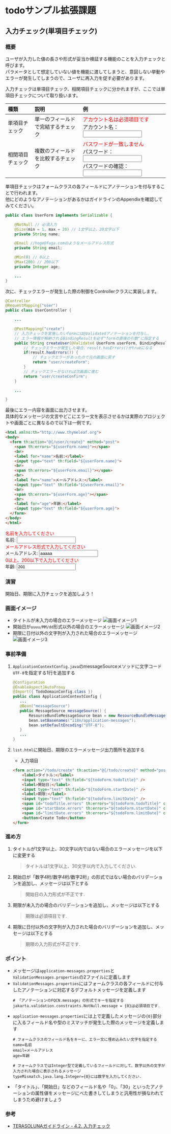 # todoサンプル拡張課題
## 入力チェック(単項目チェック)
### 概要
ユーザが入力した値の長さや形式が妥当か検証する機能のことを入力チェックと呼びます。  
パラメータとして想定していない値を機能に渡してしまうと、意図しない挙動やエラーが発生してしまうので、ユーザに再入力を促す必要があります。  

入力チェックは単項目チェック、相関項目チェックに分かれますが、ここでは単項目チェックについて取り扱います。

|種類|説明|例|
|:---|:---|:---|
|単項目チェック|単一のフィールドで完結するチェック|<span style="color:red">アカウント名は必須項目です</span><br><label>アカウント名：</label><input type="text">|
|相関項目チェック|複数のフィールドを比較するチェック|<span style="color:red">パスワードが一致しません</span><br><label>パスワード：</label><input type="password"><br><label>パスワードの確認：</label><input type="password">|

単項目チェックはフォームクラスの各フィールドにアノテーションを付与することで行われます。  
他にどのようなアノテーションがあるかはガイドラインのAppendixを確認してみてください。
```java
public class UserForm implements Serializable {

    @NotNull // 必須入力
    @Size(min = 1, max = 20) // 1文字以上、20文字以下
    private String name;

    @Email //hoge@fuga.comのようなメールアドレス形式
    private String email;

    @Min(0) // 0以上
    @Max(200) // 200以下
    private Integer age;

    ...
}
```

次に、チェックエラーが発生した際の制御をControllerクラスに実装します。
```java
@Controller
@RequestMapping("user")
public class UserController {

    ...

    @PostMapping("create")
    // 入力チェックを実施したいformには@Validatedアノテーションを付与し、
    // エラー情報が格納されるBindingResultを必ず"formの直後の引数"に指定する
    public String createUser(@Validated UserForm userForm, BindingResult result) {
        // チェックエラーが発生した場合、result.hasErrors()がtrueになる
        if(result.hasErrors()) {
            // チェックエラーがあったので元の画面に戻す
            return "user/createForm";
        }
        // チェックエラーがなければ次画面に進む
        return "user/createConfirm";
    }

    ...

}

```

最後にエラー内容を画面に出力させます。  
具体的なメッセージの文言やどこにエラー文を表示させるかは実際のプロジェクトや画面ごとに異なるので以下は一例です。
```html
<html xmlns:th="http://www.thymeleaf.org">
<body>
  <form th:action="@{/user/create}" method="post">
    <span th:errors="${userForm.name}"></span>
    <br>
    <label for="name">名前:</label>
    <input type="text" th:field="${userForm.name}">
    <br>
    <span th:errors="${userForm.email}"></span>
    <br>
    <label for="name">メールアドレス:</label>
    <input type="text" th:field="${userForm.email}">
    <br>
    <span th:errors="${userForm.age}"></span>
    <br>
    <label for="age">年齢:</label>
    <input type="text" th:field="${userForm.age}">
  </form>
</body>
</html>
```

<span style="color:red">名前を入力してください</span>
<br>
<label for="name">名前:</label>
<input id="name" type="text">
<br>
<span style="color:red">メールアドレス形式で入力してください</span>
<br>
<label for="email">メールアドレス:</label>
<input id="email" type="text" value="aaaaa">
<br>
<span style="color:red">0以上、200以下で入力してください</span>
<br>
<label for="age">年齢:</label>
<input id="age" type="text" value="201">


### 演習
開始日、期限に入力チェックを追加しよう！

### 画面イメージ
- タイトルが未入力の場合のエラーメッセージ
  ![画面イメージ1](./pic1.PNG "画面イメージ1")
- 開始日が`uuuu/MM/dd`形式以外の場合のエラーメッセージ
  ![画面イメージ2](./pic2.PNG "画面イメージ2")
- 期限に日付以外の文字列が入力された場合のエラーメッセージ
  ![画面イメージ3](./pic3.PNG "画面イメージ3")

### 事前準備
1. `ApplicationContextConfig.java`のmessageSourceメソッドに文字コード`UTF-8`を指定する1行を追加する
   ```java
   @Configuration
   @EnableAspectJAutoProxy
   @Import({ TodoDomainConfig.class })
   public class ApplicationContextConfig {
      ...
      @Bean("messageSource")
      public MessageSource messageSource() {
          ResourceBundleMessageSource bean = new ResourceBundleMessageSource();
          bean.setBasenames("i18n/application-messages");
          bean.setDefaultEncoding("UTF-8");
      }
      ...
   }
   ```

2. `list.html`に開始日、期限のエラーメッセージ出力箇所を追加する
   - 入力項目
   ```html
   <form action="/todo/create" th:action="@{/todo/create}" method="post">
       <label>タイトル:</label>
       <input type="text" th:field="${todoForm.todoTitle}" />
       <label>開始日:</label>
       <input type="text" th:field="${todoForm.startDate}" />
       <label>期限:</label>
       <input type="text" th:field="${todoForm.limitDate}" />
       <span id="todoTitle.errors" th:errors="${todoForm.todoTitle}" class="text-error">size must be between 1 and 30</span>
       <span id="startDate.errors" th:errors="${todoForm.startDate}" class="text-error"></span>
       <span id="limitDate.errors" th:errors="${todoForm.limitDate}" class="text-error"></span>
       <button>Create Todo</button>
   </form>
   ```

### 進め方
1. タイトルが1文字以上、30文字以内ではない場合のエラーメッセージを以下に変更する
   > タイトルは1文字以上、30文字以内で入力してください.
2. 開始日が「数字4桁/数字4桁/数字2桁」の形式ではない場合のバリデーションを追加し、メッセージは以下とする
   > 開始日の入力形式が不正です.
3. 期限が未入力の場合のバリデーションを追加し、メッセージは以下とする
   > 期限は必須項目です.
4. 期限に日付以外の文字列が入力された場合のバリデーションを追加し、メッセージは以下とする
   > 期限の入力形式が不正です.

### ポイント
- メッセージは`application-messages.properties`と`ValidationMessages.properties`の2ファイルに定義します  
- `ValidationMessages.properties`にはフォームクラスの各フィールドに付与したアノテーションに対応するデフォルトメッセージを定義します
  ```properteis
  # 「アノテーションのFQCN.message」の形式でキーを指定する
  jakarta.validation.constraints.NotNull.message = {0}は必須項目です.
  ```
- `application-messages.properties`には上で定義したメッセージの`{0}`部分に入るフィールド名や型のミスマッチが発生した際のメッセージを定義します
  ```properties
  # フォームクラスのフィールド名をキーに、エラー文に埋め込みたい文字を指定する
  name=名前
  email=メールアドレス
  age=年齢

  # フォームクラスではInteger型で定義しているフィールドに対して、数字以外の文字が入力された場合に表示されるメッセージ
  typeMismatch.java.lang.Integer={0}には数字を入力してください.
  ```
- 「タイトル」、「開始日」などのフィールド名や「0」、「30」といったアノテーションの属性値をメッセージにべた書きしてしまうと汎用性が損なわれてしまうため避けましょう

### 参考
- [TERASOLUNAガイドライン - 4.2. 入力チェック](https://terasolunaorg.github.io/guideline/current/ja/ArchitectureInDetail/WebApplicationDetail/Validation.html)
